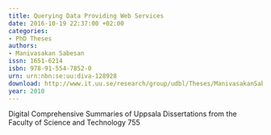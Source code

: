 ```yaml
---
title: Querying Data Providing Web Services
date: 2016-10-19 22:37:00 +02:00
categories:
- PhD Theses
authors:
- Manivasakan Sabesan
issn: 1651-6214
isbn: 978-91-554-7852-0
urn: urn:nbn:se:uu:diva-128928
download: http://www.it.uu.se/research/group/udbl/Theses/ManivasakanSabesanPhD.pdf
year: 2010
---
```


Digital Comprehensive Summaries of Uppsala Dissertations from the Faculty of Science and Technology 755
